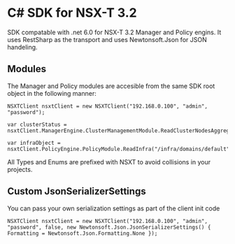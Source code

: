 # C# SDK for NSX-T 3.2

SDK compatable with .net 6.0 for NSX-T 3.2 Manager and Policy engins. It uses RestSharp as the transport and uses Newtonsoft.Json for JSON handeling.

## Modules

The Manager and Policy modules are accesible from the same SDK root object in the following manner:

```dotnet
NSXTClient nsxtClient = new NSXTClient("192.168.0.100", "admin", "password");

var clusterStatus = nsxtClient.ManagerEngine.ClusterManagementModule.ReadClusterNodesAggregateStatus();

var infraObject = nsxtClient.PolicyEngine.PolicyModule.ReadInfra("/infra/domains/default");
```

All Types and Enums are prefixed with NSXT to avoid collisions in your projects.

## Custom JsonSerializerSettings

You can pass your own serialization settings as part of the client init code

```dotnet
NSXTClient nsxtClient = new NSXTClient("192.168.0.100", "admin", "password", false, new Newtonsoft.Json.JsonSerializerSettings() {  Formatting = Newtonsoft.Json.Formatting.None });
```